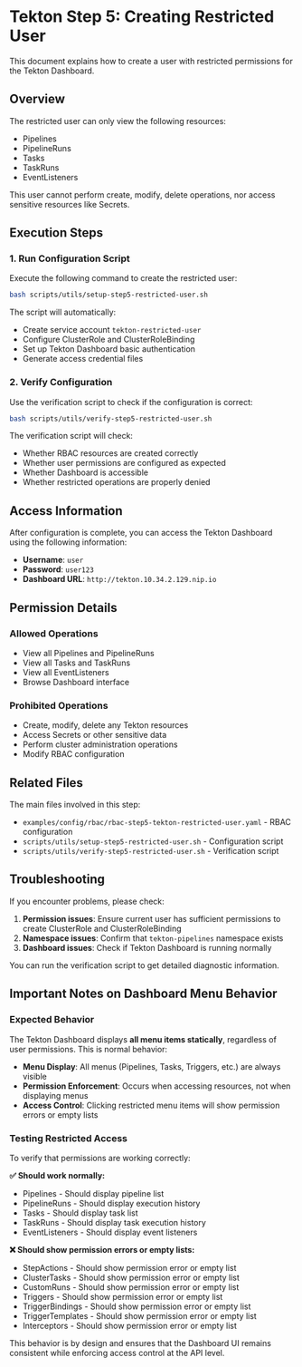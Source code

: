 # Tekton Step 5: Creating Restricted User

This document explains how to create a user with restricted permissions for the Tekton Dashboard.

## Overview

The restricted user can only view the following resources:
- Pipelines
- PipelineRuns  
- Tasks
- TaskRuns
- EventListeners

This user cannot perform create, modify, delete operations, nor access sensitive resources like Secrets.

## Execution Steps

### 1. Run Configuration Script

Execute the following command to create the restricted user:

```bash
bash scripts/utils/setup-step5-restricted-user.sh
```

The script will automatically:
- Create service account `tekton-restricted-user`
- Configure ClusterRole and ClusterRoleBinding
- Set up Tekton Dashboard basic authentication
- Generate access credential files

### 2. Verify Configuration

Use the verification script to check if the configuration is correct:

```bash
bash scripts/utils/verify-step5-restricted-user.sh
```

The verification script will check:
- Whether RBAC resources are created correctly
- Whether user permissions are configured as expected
- Whether Dashboard is accessible
- Whether restricted operations are properly denied

## Access Information

After configuration is complete, you can access the Tekton Dashboard using the following information:

- **Username**: `user`
- **Password**: `user123`
- **Dashboard URL**: `http://tekton.10.34.2.129.nip.io`

## Permission Details

### Allowed Operations
- View all Pipelines and PipelineRuns
- View all Tasks and TaskRuns  
- View all EventListeners
- Browse Dashboard interface

### Prohibited Operations
- Create, modify, delete any Tekton resources
- Access Secrets or other sensitive data
- Perform cluster administration operations
- Modify RBAC configuration

## Related Files

The main files involved in this step:

- `examples/config/rbac/rbac-step5-tekton-restricted-user.yaml` - RBAC configuration
- `scripts/utils/setup-step5-restricted-user.sh` - Configuration script
- `scripts/utils/verify-step5-restricted-user.sh` - Verification script

## Troubleshooting

If you encounter problems, please check:

1. **Permission issues**: Ensure current user has sufficient permissions to create ClusterRole and ClusterRoleBinding
2. **Namespace issues**: Confirm that `tekton-pipelines` namespace exists
3. **Dashboard issues**: Check if Tekton Dashboard is running normally

You can run the verification script to get detailed diagnostic information.

## Important Notes on Dashboard Menu Behavior

### Expected Behavior
The Tekton Dashboard displays **all menu items statically**, regardless of user permissions. This is normal behavior:

- **Menu Display**: All menus (Pipelines, Tasks, Triggers, etc.) are always visible
- **Permission Enforcement**: Occurs when accessing resources, not when displaying menus
- **Access Control**: Clicking restricted menu items will show permission errors or empty lists

### Testing Restricted Access
To verify that permissions are working correctly:

**✅ Should work normally:**
- Pipelines - Should display pipeline list
- PipelineRuns - Should display execution history
- Tasks - Should display task list
- TaskRuns - Should display task execution history
- EventListeners - Should display event listeners

**❌ Should show permission errors or empty lists:**
- StepActions - Should show permission error or empty list
- ClusterTasks - Should show permission error or empty list
- CustomRuns - Should show permission error or empty list
- Triggers - Should show permission error or empty list
- TriggerBindings - Should show permission error or empty list
- TriggerTemplates - Should show permission error or empty list
- Interceptors - Should show permission error or empty list

This behavior is by design and ensures that the Dashboard UI remains consistent while enforcing access control at the API level.